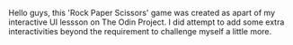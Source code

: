 Hello guys, this 'Rock Paper Scissors' game was created as apart of my interactive UI lessson on The Odin Project. I did attempt to add some extra interactivities beyond the requirement to challenge myself a little more.
